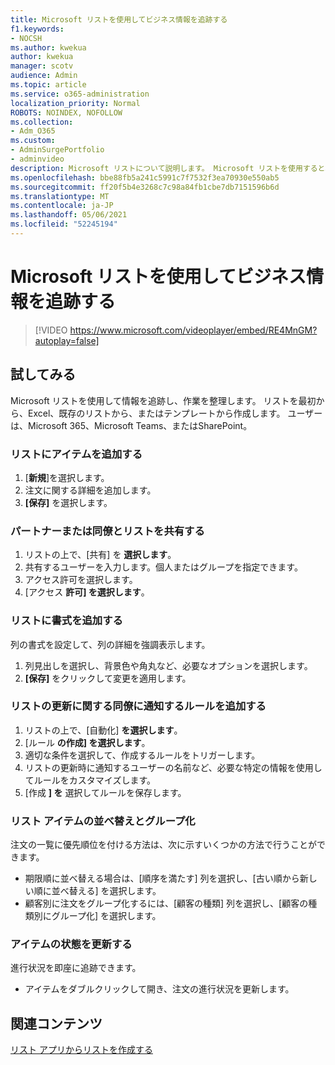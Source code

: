 ```yaml
---
title: Microsoft リストを使用してビジネス情報を追跡する
f1.keywords:
- NOCSH
ms.author: kwekua
author: kwekua
manager: scotv
audience: Admin
ms.topic: article
ms.service: o365-administration
localization_priority: Normal
ROBOTS: NOINDEX, NOFOLLOW
ms.collection:
- Adm_O365
ms.custom:
- AdminSurgePortfolio
- adminvideo
description: Microsoft リストについて説明します。 Microsoft リストを使用すると、顧客の種類、注文のフルフィルメント、注文の進捗状況など、顧客の詳細を追跡できます。
ms.openlocfilehash: bbe88fb5a241c5991c7f7532f3ea70930e550ab5
ms.sourcegitcommit: ff20f5b4e3268c7c98a84fb1cbe7db7151596b6d
ms.translationtype: MT
ms.contentlocale: ja-JP
ms.lasthandoff: 05/06/2021
ms.locfileid: "52245194"
---
```

# <a name="use-microsoft-lists-to-track-business-info"></a>Microsoft リストを使用してビジネス情報を追跡する

> [!VIDEO https://www.microsoft.com/videoplayer/embed/RE4MnGM?autoplay=false]

## <a name="try-it"></a>試してみる

Microsoft リストを使用して情報を追跡し、作業を整理します。 リストを最初から、Excel、既存のリストから、またはテンプレートから作成します。 ユーザーは、Microsoft 365、Microsoft Teams、またはSharePoint。

### <a name="add-an-item-to-the-list"></a>リストにアイテムを追加する

1. [**新規**]を選択します。
1. 注文に関する詳細を追加します。
1. **[保存]** を選択します。

### <a name="share-the-list-with-partners-or-coworkers"></a>パートナーまたは同僚とリストを共有する

1. リストの上で、[共有] を **選択します**。
1. 共有するユーザーを入力します。個人またはグループを指定できます。
1. アクセス許可を選択します。
1. [アクセス **許可] を選択します**。

### <a name="add-formatting-to-your-list"></a>リストに書式を追加する

列の書式を設定して、列の詳細を強調表示します。

1. 列見出しを選択し、背景色や角丸など、必要なオプションを選択します。
1. **[保存]** をクリックして変更を適用します。

### <a name="add-rules-to-alert-coworkers-about-list-updates"></a>リストの更新に関する同僚に通知するルールを追加する

1. リストの上で、[自動化] **を選択します**。
1. [ルール **の作成] を選択します**。
1. 適切な条件を選択して、作成するルールをトリガーします。
1. リストの更新時に通知するユーザーの名前など、必要な特定の情報を使用してルールをカスタマイズします。
1. [作成 **] を** 選択してルールを保存します。

### <a name="sort-and-group-list-items"></a>リスト アイテムの並べ替えとグループ化

注文の一覧に優先順位を付ける方法は、次に示すいくつかの方法で行うことができます。

- 期限順に並べ替える場合は、[順序を満たす] 列を選択し、[古い順から新しい順に並べ替える] を選択します。
- 顧客別に注文をグループ化するには、[顧客の種類] 列を選択し、[顧客の種類別にグループ化] を選択します。

### <a name="update-an-items-status"></a>アイテムの状態を更新する

進行状況を即座に追跡できます。

- アイテムをダブルクリックして開き、注文の進行状況を更新します。

## <a name="related-content"></a>関連コンテンツ

[リスト アプリからリストを作成する](https://support.microsoft.com/office/create-a-list-from-the-lists-app-b5e0b7f8-136f-425f-a108-699586f8e8bd)
